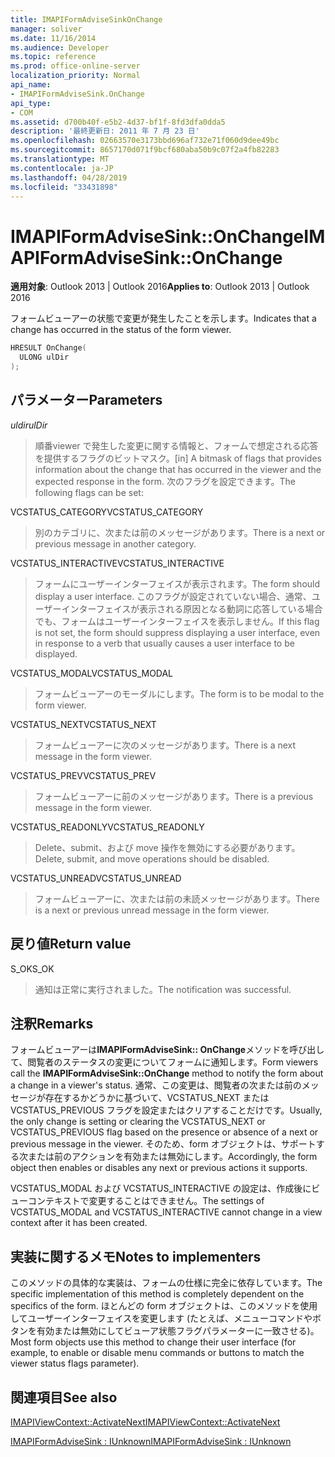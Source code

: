 ```yaml
---
title: IMAPIFormAdviseSinkOnChange
manager: soliver
ms.date: 11/16/2014
ms.audience: Developer
ms.topic: reference
ms.prod: office-online-server
localization_priority: Normal
api_name:
- IMAPIFormAdviseSink.OnChange
api_type:
- COM
ms.assetid: d700b40f-e5b2-4d37-bf1f-8fd3dfa0dda5
description: '最終更新日: 2011 年 7 月 23 日'
ms.openlocfilehash: 02663570e3173bbd696af732e71f060d9dee49bc
ms.sourcegitcommit: 8657170d071f9bcf680aba50b9c07f2a4fb82283
ms.translationtype: MT
ms.contentlocale: ja-JP
ms.lasthandoff: 04/28/2019
ms.locfileid: "33431898"
---
```

# <a name="imapiformadvisesinkonchange"></a><span data-ttu-id="2f32d-103">IMAPIFormAdviseSink::OnChange</span><span class="sxs-lookup"><span data-stu-id="2f32d-103">IMAPIFormAdviseSink::OnChange</span></span>

  
  
<span data-ttu-id="2f32d-104">**適用対象**: Outlook 2013 | Outlook 2016</span><span class="sxs-lookup"><span data-stu-id="2f32d-104">**Applies to**: Outlook 2013 | Outlook 2016</span></span> 
  
<span data-ttu-id="2f32d-105">フォームビューアーの状態で変更が発生したことを示します。</span><span class="sxs-lookup"><span data-stu-id="2f32d-105">Indicates that a change has occurred in the status of the form viewer.</span></span> 
  
```cpp
HRESULT OnChange(
  ULONG ulDir
);
```

## <a name="parameters"></a><span data-ttu-id="2f32d-106">パラメーター</span><span class="sxs-lookup"><span data-stu-id="2f32d-106">Parameters</span></span>

 <span data-ttu-id="2f32d-107">_uldir_</span><span class="sxs-lookup"><span data-stu-id="2f32d-107">_ulDir_</span></span>
  
> <span data-ttu-id="2f32d-108">順番viewer で発生した変更に関する情報と、フォームで想定される応答を提供するフラグのビットマスク。</span><span class="sxs-lookup"><span data-stu-id="2f32d-108">[in] A bitmask of flags that provides information about the change that has occurred in the viewer and the expected response in the form.</span></span> <span data-ttu-id="2f32d-109">次のフラグを設定できます。</span><span class="sxs-lookup"><span data-stu-id="2f32d-109">The following flags can be set:</span></span>
    
<span data-ttu-id="2f32d-110">VCSTATUS_CATEGORY</span><span class="sxs-lookup"><span data-stu-id="2f32d-110">VCSTATUS_CATEGORY</span></span> 
  
> <span data-ttu-id="2f32d-111">別のカテゴリに、次または前のメッセージがあります。</span><span class="sxs-lookup"><span data-stu-id="2f32d-111">There is a next or previous message in another category.</span></span> 
    
<span data-ttu-id="2f32d-112">VCSTATUS_INTERACTIVE</span><span class="sxs-lookup"><span data-stu-id="2f32d-112">VCSTATUS_INTERACTIVE</span></span> 
  
> <span data-ttu-id="2f32d-113">フォームにユーザーインターフェイスが表示されます。</span><span class="sxs-lookup"><span data-stu-id="2f32d-113">The form should display a user interface.</span></span> <span data-ttu-id="2f32d-114">このフラグが設定されていない場合、通常、ユーザーインターフェイスが表示される原因となる動詞に応答している場合でも、フォームはユーザーインターフェイスを表示しません。</span><span class="sxs-lookup"><span data-stu-id="2f32d-114">If this flag is not set, the form should suppress displaying a user interface, even in response to a verb that usually causes a user interface to be displayed.</span></span> 
    
<span data-ttu-id="2f32d-115">VCSTATUS_MODAL</span><span class="sxs-lookup"><span data-stu-id="2f32d-115">VCSTATUS_MODAL</span></span> 
  
> <span data-ttu-id="2f32d-116">フォームビューアーのモーダルにします。</span><span class="sxs-lookup"><span data-stu-id="2f32d-116">The form is to be modal to the form viewer.</span></span> 
    
<span data-ttu-id="2f32d-117">VCSTATUS_NEXT</span><span class="sxs-lookup"><span data-stu-id="2f32d-117">VCSTATUS_NEXT</span></span> 
  
> <span data-ttu-id="2f32d-118">フォームビューアーに次のメッセージがあります。</span><span class="sxs-lookup"><span data-stu-id="2f32d-118">There is a next message in the form viewer.</span></span> 
    
<span data-ttu-id="2f32d-119">VCSTATUS_PREV</span><span class="sxs-lookup"><span data-stu-id="2f32d-119">VCSTATUS_PREV</span></span> 
  
> <span data-ttu-id="2f32d-120">フォームビューアーに前のメッセージがあります。</span><span class="sxs-lookup"><span data-stu-id="2f32d-120">There is a previous message in the form viewer.</span></span> 
    
<span data-ttu-id="2f32d-121">VCSTATUS_READONLY</span><span class="sxs-lookup"><span data-stu-id="2f32d-121">VCSTATUS_READONLY</span></span> 
  
> <span data-ttu-id="2f32d-122">Delete、submit、および move 操作を無効にする必要があります。</span><span class="sxs-lookup"><span data-stu-id="2f32d-122">Delete, submit, and move operations should be disabled.</span></span> 
    
<span data-ttu-id="2f32d-123">VCSTATUS_UNREAD</span><span class="sxs-lookup"><span data-stu-id="2f32d-123">VCSTATUS_UNREAD</span></span> 
  
> <span data-ttu-id="2f32d-124">フォームビューアーに、次または前の未読メッセージがあります。</span><span class="sxs-lookup"><span data-stu-id="2f32d-124">There is a next or previous unread message in the form viewer.</span></span>
    
## <a name="return-value"></a><span data-ttu-id="2f32d-125">戻り値</span><span class="sxs-lookup"><span data-stu-id="2f32d-125">Return value</span></span>

<span data-ttu-id="2f32d-126">S_OK</span><span class="sxs-lookup"><span data-stu-id="2f32d-126">S_OK</span></span> 
  
> <span data-ttu-id="2f32d-127">通知は正常に実行されました。</span><span class="sxs-lookup"><span data-stu-id="2f32d-127">The notification was successful.</span></span>
    
## <a name="remarks"></a><span data-ttu-id="2f32d-128">注釈</span><span class="sxs-lookup"><span data-stu-id="2f32d-128">Remarks</span></span>

<span data-ttu-id="2f32d-129">フォームビューアーは**IMAPIFormAdviseSink:: OnChange**メソッドを呼び出して、閲覧者のステータスの変更についてフォームに通知します。</span><span class="sxs-lookup"><span data-stu-id="2f32d-129">Form viewers call the **IMAPIFormAdviseSink::OnChange** method to notify the form about a change in a viewer's status.</span></span> <span data-ttu-id="2f32d-130">通常、この変更は、閲覧者の次または前のメッセージが存在するかどうかに基づいて、VCSTATUS_NEXT または VCSTATUS_PREVIOUS フラグを設定またはクリアすることだけです。</span><span class="sxs-lookup"><span data-stu-id="2f32d-130">Usually, the only change is setting or clearing the VCSTATUS_NEXT or VCSTATUS_PREVIOUS flag based on the presence or absence of a next or previous message in the viewer.</span></span> <span data-ttu-id="2f32d-131">そのため、form オブジェクトは、サポートする次または前のアクションを有効または無効にします。</span><span class="sxs-lookup"><span data-stu-id="2f32d-131">Accordingly, the form object then enables or disables any next or previous actions it supports.</span></span> 
  
<span data-ttu-id="2f32d-132">VCSTATUS_MODAL および VCSTATUS_INTERACTIVE の設定は、作成後にビューコンテキストで変更することはできません。</span><span class="sxs-lookup"><span data-stu-id="2f32d-132">The settings of VCSTATUS_MODAL and VCSTATUS_INTERACTIVE cannot change in a view context after it has been created.</span></span>
  
## <a name="notes-to-implementers"></a><span data-ttu-id="2f32d-133">実装に関するメモ</span><span class="sxs-lookup"><span data-stu-id="2f32d-133">Notes to implementers</span></span>

<span data-ttu-id="2f32d-134">このメソッドの具体的な実装は、フォームの仕様に完全に依存しています。</span><span class="sxs-lookup"><span data-stu-id="2f32d-134">The specific implementation of this method is completely dependent on the specifics of the form.</span></span> <span data-ttu-id="2f32d-135">ほとんどの form オブジェクトは、このメソッドを使用してユーザーインターフェイスを変更します (たとえば、メニューコマンドやボタンを有効または無効にしてビューア状態フラグパラメーターに一致させる)。</span><span class="sxs-lookup"><span data-stu-id="2f32d-135">Most form objects use this method to change their user interface (for example, to enable or disable menu commands or buttons to match the viewer status flags parameter).</span></span>
  
## <a name="see-also"></a><span data-ttu-id="2f32d-136">関連項目</span><span class="sxs-lookup"><span data-stu-id="2f32d-136">See also</span></span>



[<span data-ttu-id="2f32d-137">IMAPIViewContext::ActivateNext</span><span class="sxs-lookup"><span data-stu-id="2f32d-137">IMAPIViewContext::ActivateNext</span></span>](imapiviewcontext-activatenext.md)
  
[<span data-ttu-id="2f32d-138">IMAPIFormAdviseSink : IUnknown</span><span class="sxs-lookup"><span data-stu-id="2f32d-138">IMAPIFormAdviseSink : IUnknown</span></span>](imapiformadvisesinkiunknown.md)

